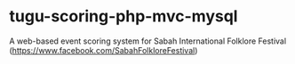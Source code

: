 tugu-scoring-php-mvc-mysql
==========================

A web-based event scoring system for Sabah International Folklore Festival (https://www.facebook.com/SabahFolkloreFestival)
